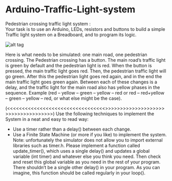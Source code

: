 # Arduino-Traffic-Light-system
Pedestrian crossing traffic light system : </br>
Your task is to use an Arduino, LEDs, resistors and buttons to build a simple Traffic light system on a Breadboard,
and to program its logic.

![alt tag](http://osoyoo.com/wp-content/uploads/2014/12/ped_traffic_light.jpg)

Here is what needs to be simulated: one main road, one pedestrian crossing. The Pedestrian crossing has a button.
The main road’s traffic light is green by default and the pedestrian light is red. When the button is pressed, the main
traffic light goes red. Then, the pedestrian traffic light will go green.
After this the pedestrian light goes red again, and in the end the main traffic light goes green again.
Between each of these changes is a delay, and the traffic light for the main road also has yellow phases in the
sequence. Example (red – yellow – green – yellow – red or red – red+yellow – green – yellow – red, or what else might be the case).

(<<<<<<<<<<<<<<<<<<<<<<<<<<<<<<<<<>>>>>>>>>>>>>>>>>>>>>>>>>>>>>>>>>>>>) 
Use the following techniques to implement the System in a neat and easy to read way:
- Use a timer rather than a delay() between each change.
- Use a Finite State Machine (or more if you like) to implement the system.
Note: unfortunately the simulator does not allow you to import external libraries such as timer.h. Please implement a
function called update_timer(), which uses a single delay() and updates a global variable (int timer) and whatever else
you think you need. Then check and reset this global variable as you need in the rest of your program. There
shouldn’t be a single other delay() in your program. As you can imagine, this function should be called regularly in
your loop().
